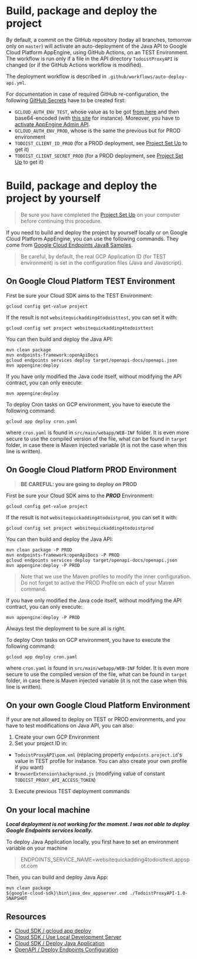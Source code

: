 # Build, package and deploy the project

By default, a commit on the GitHub repository (today all branches, tomorrow only on `master`) will activate an auto-deployment of the Java API to Google Cloud Platform AppEngine, using GitHub Actions, on an TEST Environment. The workflow is run only if a file in the API directory `TodoistProxyAPI` is changed (or if the GitHub Actions workflow is modified).    

The deployment workflow is described in `.github/workflows/auto-deploy-api.yml`.

For documentation in case of required GitHub re-configuration, the following [GitHub Secrets](https://github.com/thuguerre/WebSiteQuickAddingForTodoist/settings/secrets) have to be created first:  
- `GCLOUD_AUTH_ENV_TEST`, whose value as to be got [from here](https://console.cloud.google.com/iam-admin/serviceaccounts) and then base64-encoded (with [this site](https://www.base64encode.org/) for instance). Moreover, you have to [activate AppEngine Admin API](https://console.developers.google.com/apis/api/appengine.googleapis.com/overview).   
- `GCLOUD_AUTH_ENV_PROD`, whose is the same the previous but for PROD environment     
- `TODOIST_CLIENT_ID_PROD` (for a PROD deployment, see [Project Set Up](PROJECT_LOCAL_SETUP.md) to get it)    
- `TODOIST_CLIENT_SECRET_PROD` (for a PROD deployment, see [Project Set Up](PROJECT_LOCAL_SETUP.md) to get it)

# Build, package and deploy the project by yourself

> Be sure you have completed the [Project Set Up](PROJECT_LOCAL_SETUP.md) on your computer before continuing this procedure.  

If you need to build and deploy the project by yourself locally or on Google Cloud Platform AppEngine, you can use the following commands. They come from [Google Cloud Endpoints Java8 Samples](https://github.com/GoogleCloudPlatform/java-docs-samples/tree/master/appengine-java8/endpoints-v2-backend).  

> Be careful, by default, the real GCP Application ID (for TEST environment) is set in the configuration files (Java and Javascript).

## On Google Cloud Platform TEST Environment

First be sure your Cloud SDK aims to the TEST Environment:  
    
    gcloud config get-value project

If the result is not `websitequickadding4todoisttest`, you can set it with:
    
    gcloud config set project websitequickadding4todoisttest

You can then build and deploy the Java API:  
 
    mvn clean package  
    mvn endpoints-framework:openApiDocs  
    gcloud endpoints services deploy target/openapi-docs/openapi.json   
    mvn appengine:deploy

If you have only modified the Java code itself, without modifying the API contract, you can only execute:
    
    mvn appengine:deploy

To deploy Cron tasks on GCP environment, you have to execute the following command:

    gcloud app deploy cron.yaml

where `cron.yaml` is found in `src/main/webapp/WEB-INF` folder. It is even more secure to use the compiled version of the file, what can be found in `target` folder, in case there is Maven injected variable (it is not the case when this line is written).

## On Google Cloud Platform PROD Environment

> **BE CAREFUL: you are going to deploy on PROD**  

First be sure your Cloud SDK aims to the ***PROD*** Environment:  

    gcloud config get-value project

If the result is not `websitequickadding4todoistprod`, you can set it with:

    gcloud config set project websitequickadding4todoistprod

You can then build and deploy the Java API:  

    mvn clean package -P PROD  
    mvn endpoints-framework:openApiDocs -P PROD  
    gcloud endpoints services deploy target/openapi-docs/openapi.json   
    mvn appengine:deploy -P PROD

> Note that we use the Maven profiles to modify the inner configuration. Do not forget to active the PROD Profile on each of your Maven command.

If you have only modified the Java code itself, without modifying the API contract, you can only execute:

    mvn appengine:deploy -P PROD

Always test the deployment to be sure all is right.

To deploy Cron tasks on GCP environment, you have to execute the following command:

    gcloud app deploy cron.yaml

where `cron.yaml` is found in `src/main/webapp/WEB-INF` folder. It is even more secure to use the compiled version of the file, what can be found in `target` folder, in case there is Maven injected variable (it is not the case when this line is written).

## On your own Google Cloud Platform Environment

If your are not allowed to deploy on TEST or PROD environments, and you have to test modifications on Java API, you can also:
1. Create your own GCP Environment
2. Set your project ID in:
  - `TodoistProxyAPI\pom.xml` (replacing property `endpoints.project.id`'s value in TEST profile for instance. You can also create your own profile if you want)
  - `BrowserExtension\background.js` (modifying value of constant `TODOIST_PROXY_API_ACCESS_TOKEN`)
3. Execute previous TEST deployment commands  

## On your local machine

***Local deployment is not working for the moment. I was not able to deploy Google Endpoints services locally.***

To deploy Java Application locally, you first have to set an environment variable on your machine  
> ENDPOINTS_SERVICE_NAME=websitequickadding4todoisttest.appspot.com

Then, you can build and deploy Java App:  

    mvn clean package  
    ${google-cloud-sdk}\bin\java_dev_appserver.cmd ./TodoistProxyAPI-1.0-SNAPSHOT

## Resources

- [Cloud SDK / gcloud app deploy](https://cloud.google.com/sdk/gcloud/reference/app/deploy)  
- [Cloud SDK / Use Local Development Server](https://cloud.google.com/appengine/docs/standard/java/tools/using-local-server?hl=fr)  
- [Cloud SDK / Deploy Java Application](https://cloud.google.com/appengine/docs/standard/java/tools/uploadinganapp?hl=fr)  
- [OpenAPI / Deploy Endpoints Configuration](https://cloud.google.com/endpoints/docs/openapi/deploy-endpoints-config?hl=fr)  
